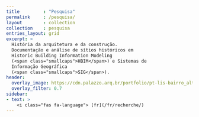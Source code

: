 ```yaml
---
title         : "Pesquisa"
permalink     : /pesquisa/
layout        : collection
collection    : pesquisa
entries_layout: grid
excerpt: >
  História da arquitetura e da construção.
  Documentação e análise de sítios históricos em
  Historic Building Information Modeling
  (<span class="smallcaps">HBIM</span>) e Sistemas de
  Informação Geográfica
  (<span class="smallcaps">SIG</span>).
header:
  overlay_image: https://cdn.palazzo.arq.br/portfolio/pt-lis-bairro_alto-overlay.jpg
  overlay_filter: 0.7
sidebar:
- text: >
    <i class="fas fa-language"> [fr](/fr/recherche/)
---
```


